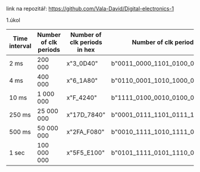 link na repozitář: https://github.com/Vala-David/Digital-electronics-1

1.úkol

|Time interval|Number of clk periods|Number of clk periods in hex|Number of clk periods in binary            |
|-------------|---------------------|----------------------------|-------------------------------------------|
|    2 ms     |     200 000         |      x"3_0D40"             |   b"0011_0000_1101_0100_0000"             |
|    4 ms     |     400 000         |      x"6_1A80"             |   b"0110_0001_1010_1000_0000"             |
|   10 ms     |     1 000 000       |      x"F_4240"             |   b"1111_0100_0010_0100_0000"             |
|   250 ms    |     25 000 000      |      x"17D_7840"           |   b"0001_0111_1101_0111_1000_0100_0000"   |
|   500 ms    |     50 000 000      |      x"2FA_F080"           |   b"0010_1111_1010_1111_0000_1000_0000"   |
|    1 sec    |     100 000 000	    |      x"5F5_E100"           |   b"0101_1111_0101_1110_0001_0000_0000"   |
